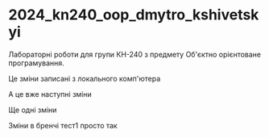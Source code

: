 # 2024_kn240_oop_dmytro_kshivetskyi
Лабораторні роботи для групи КН-240 з предмету Об'єктно орієнтоване програмування.

Це зміни записані з локального комп'ютера

А це вже наступні зміни

Ще одні зміни


Зміни в бренчі тест1 просто так
